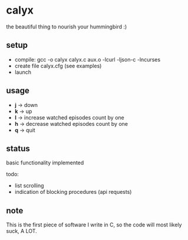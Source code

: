 calyx
=====
the beautiful thing to nourish your hummingbird :)

setup
-----
* compile: gcc -o calyx calyx.c aux.o -lcurl -ljson-c -lncurses
* create file calyx.cfg (see examples)
* launch

usage
-----
* **j** -> down
* **k** -> up
* **l** -> increase watched episodes count by one
* **h** -> decrease watched episodes count by one
* **q** -> quit

status
------
basic functionality implemented

todo: 
* list scrolling
* indication of blocking procedures (api requests)

note
----
This is the first piece of software I write in C, so the code will most likely suck, A LOT.
